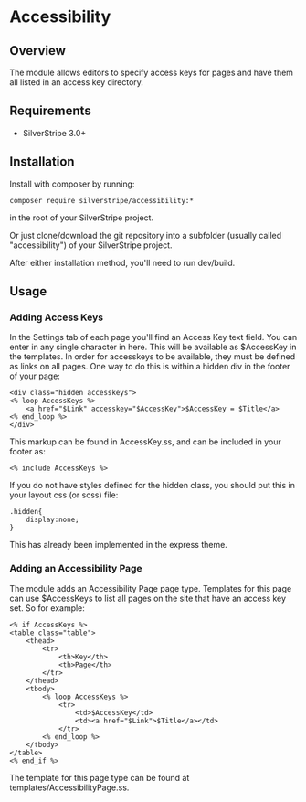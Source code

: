 # Accessibility

## Overview

The module allows editors to specify access keys for pages and have them all listed in an access key directory.

## Requirements

 * SilverStripe 3.0+

## Installation

Install with composer by running:

	composer require silverstripe/accessibility:*

in the root of your SilverStripe project.

Or just clone/download the git repository into a subfolder (usually called "accessibility") of your SilverStripe project.

After either installation method, you'll need to run dev/build.

## Usage

### Adding Access Keys

In the Settings tab of each page you'll find an Access Key text field. You can enter in any single character in here. This will be available as $AccessKey in the templates. In order for accesskeys to be available, they must be defined as links on all pages. One way to do this is within a hidden div in the footer of your page:

	<div class="hidden accesskeys">
	<% loop AccessKeys %>
		<a href="$Link" accesskey="$AccessKey">$AccessKey = $Title</a>
	<% end_loop %>
	</div>

This markup can be found in AccessKey.ss, and can be included in your footer as:

	<% include AccessKeys %>

If you do not have styles defined for the hidden class, you should put this in your layout css (or scss) file:

	.hidden{
		display:none;
	}

This has already been implemented in the express theme.

### Adding an Accessibility Page

The module adds an Accessibility Page page type. Templates for this page can use $AccessKeys to list all pages on the site that have an access key set. So for example:
	
	<% if AccessKeys %>
	<table class="table">
		<thead>
			<tr>
				<th>Key</th> 
				<th>Page</th>
			</tr>
		</thead>
		<tbody>
			<% loop AccessKeys %>
				<tr>
					<td>$AccessKey</td>
					<td><a href="$Link">$Title</a></td>
				</tr>
			<% end_loop %>
		</tbody>
	</table>
	<% end_if %>

The template for this page type can be found at templates/AccessibilityPage.ss.